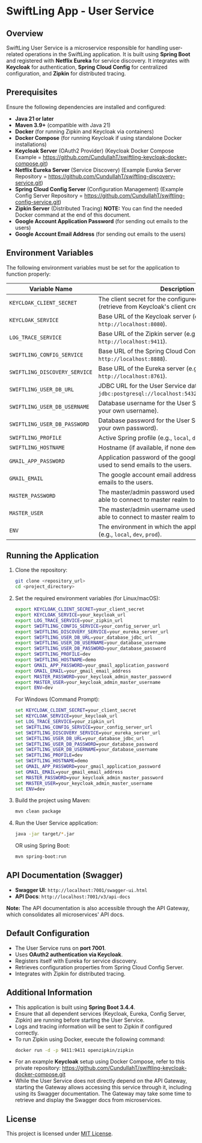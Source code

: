 # SwiftLing App - User Service

## Overview
SwiftLing User Service is a microservice responsible for handling user-related operations in the SwiftLing application. It is built using **Spring Boot** and registered with **Netflix Eureka** for service discovery. It integrates with **Keycloak** for authentication, **Spring Cloud Config** for centralized configuration, and **Zipkin** for distributed tracing.

## Prerequisites
Ensure the following dependencies are installed and configured:
- **Java 21 or later**
- **Maven 3.9+** (compatible with Java 21)
- **Docker** (for running Zipkin and Keycloak via containers)
- **Docker Compose** (for running Keycloak if using standalone Docker installations)
- **Keycloak Server** (OAuth2 Provider) (Keycloak Docker Compose Example = https://github.com/CundullahT/swiftling-keycloak-docker-compose.git)
- **Netflix Eureka Server** (Service Discovery) (Example Eureka Server Repository = https://github.com/CundullahT/swiftling-discovery-service.git)
- **Spring Cloud Config Server** (Configuration Management) (Example Config Server Repository = https://github.com/CundullahT/swiftling-config-service.git)
- **Zipkin Server** (Distributed Tracing) **NOTE:** You can find the needed Docker command at the end of this document.
- **Google Account Application Password** (for sending out emails to the users)
- **Google Account Email Address** (for sending out emails to the users)

## Environment Variables
The following environment variables must be set for the application to function properly:

| Variable Name                 | Description                                                                                             |
|-------------------------------|---------------------------------------------------------------------------------------------------------|
| `KEYCLOAK_CLIENT_SECRET`      | The client secret for the configured Keycloak client (retrieve from Keycloak's client credentials tab). |
| `KEYCLOAK_SERVICE`            | Base URL of the Keycloak server (e.g., `http://localhost:8080`).                                        |
| `LOG_TRACE_SERVICE`           | Base URL of the Zipkin server (e.g., `http://localhost:9411`).                                          |
| `SWIFTLING_CONFIG_SERVICE`    | Base URL of the Spring Cloud Config Server (e.g., `http://localhost:8888`).                             |
| `SWIFTLING_DISCOVERY_SERVICE` | Base URL of the Eureka server (e.g., `http://localhost:8761`).                                          |
| `SWIFTLING_USER_DB_URL`       | JDBC URL for the User Service database (e.g., `jdbc:postgresql://localhost:5432/swiftling_user_db`).    |
| `SWIFTLING_USER_DB_USERNAME`  | Database username for the User Service database (set your own username).                                |
| `SWIFTLING_USER_DB_PASSWORD`  | Database password for the User Service database (set your own password).                                |
| `SWIFTLING_PROFILE`           | Active Spring profile (e.g., `local`, `dev`, `prod`).                                                   |
| `SWIFTLING_HOSTNAME`          | Hostname (if available, if none `demo` can be used).                                                    |
| `GMAIL_APP_PASSWORD`          | Application password of the google account that is used to send emails to the users.                    |
| `GMAIL_EMAIL`                 | The google account email address that is used to send emails to the users.                              |
| `MASTER_PASSWORD`             | The master/admin password used in Keycloak to be able to connect to master realm to create users.       |
| `MASTER_USER`                 | The master/admin username used in Keycloak to be able to connect to master realm to create users.       |
| `ENV`                         | The environment in which the application is running (e.g., `local`, `dev`, `prod`).                     |

## Running the Application
1. Clone the repository:
   ```sh
   git clone <repository_url>
   cd <project_directory>
   ```
2. Set the required environment variables (for Linux/macOS):
   ```sh
   export KEYCLOAK_CLIENT_SECRET=your_client_secret
   export KEYCLOAK_SERVICE=your_keycloak_url
   export LOG_TRACE_SERVICE=your_zipkin_url
   export SWIFTLING_CONFIG_SERVICE=your_config_server_url
   export SWIFTLING_DISCOVERY_SERVICE=your_eureka_server_url
   export SWIFTLING_USER_DB_URL=your_database_jdbc_url
   export SWIFTLING_USER_DB_USERNAME=your_database_username
   export SWIFTLING_USER_DB_PASSWORD=your_database_password
   export SWIFTLING_PROFILE=dev
   export SWIFTLING_HOSTNAME=demo
   export GMAIL_APP_PASSWORD=your_gmail_application_password
   export GMAIL_EMAIL=your_gmail_email_address
   export MASTER_PASSWORD=your_keycloak_admin_master_password
   export MASTER_USER=your_keycloak_admin_master_username
   export ENV=dev
   ```
   For Windows (Command Prompt):
   ```cmd
   set KEYCLOAK_CLIENT_SECRET=your_client_secret
   set KEYCLOAK_SERVICE=your_keycloak_url
   set LOG_TRACE_SERVICE=your_zipkin_url
   set SWIFTLING_CONFIG_SERVICE=your_config_server_url
   set SWIFTLING_DISCOVERY_SERVICE=your_eureka_server_url
   set SWIFTLING_USER_DB_URL=your_database_jdbc_url
   set SWIFTLING_USER_DB_PASSWORD=your_database_password
   set SWIFTLING_USER_DB_USERNAME=your_database_username
   set SWIFTLING_PROFILE=dev
   set SWIFTLING_HOSTNAME=demo
   set GMAIL_APP_PASSWORD=your_gmail_application_password
   set GMAIL_EMAIL=your_gmail_email_address
   set MASTER_PASSWORD=your_keycloak_admin_master_password
   set MASTER_USER=your_keycloak_admin_master_username
   set ENV=dev
   ```
3. Build the project using Maven:
   ```sh
   mvn clean package
   ```
4. Run the User Service application:
   ```sh
   java -jar target/*.jar
   ```
   OR using Spring Boot:
   ```sh
   mvn spring-boot:run
   ```

## API Documentation (Swagger)
- **Swagger UI**: `http://localhost:7001/swagger-ui.html`
- **API Docs**: `http://localhost:7001/v3/api-docs`

**Note:** The API documentation is also accessible through the API Gateway, which consolidates all microservices' API docs.

## Default Configuration
- The User Service runs on **port 7001**.
- Uses **OAuth2 authentication via Keycloak**.
- Registers itself with Eureka for service discovery.
- Retrieves configuration properties from Spring Cloud Config Server.
- Integrates with Zipkin for distributed tracing.

## Additional Information
- This application is built using **Spring Boot 3.4.4**.
- Ensure that all dependent services (Keycloak, Eureka, Config Server, Zipkin) are running before starting the User Service.
- Logs and tracing information will be sent to Zipkin if configured correctly.
- To run Zipkin using Docker, execute the following command:
  ```sh
  docker run -d -p 9411:9411 openzipkin/zipkin
  ```
- For an example **Keycloak** setup using Docker Compose, refer to this private repository:
  https://github.com/CundullahT/swiftling-keycloak-docker-compose.git
- While the User Service does not directly depend on the API Gateway, starting the Gateway allows accessing this service through it, including using its Swagger documentation. The Gateway may take some time to retrieve and display the Swagger docs from microservices.

## License
This project is licensed under [MIT License](LICENSE).
